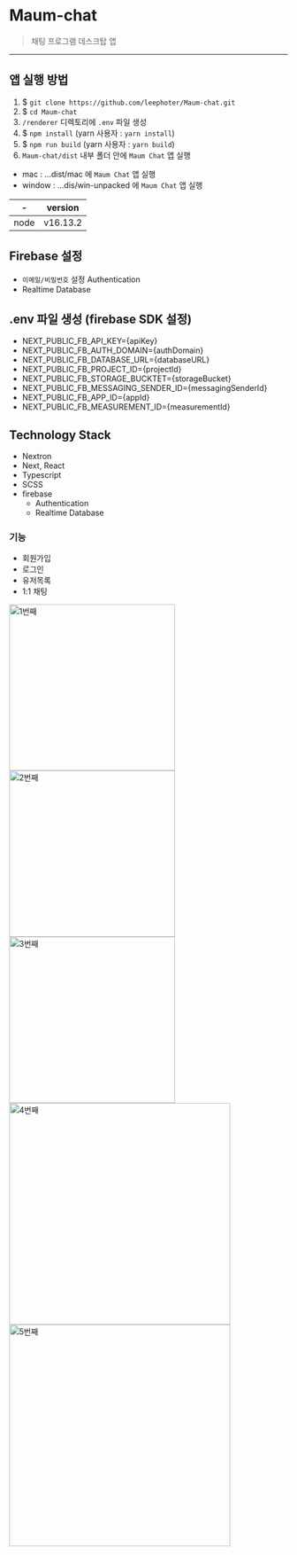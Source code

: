 # Maum-chat

> 채팅 프로그램 데스크탑 앱

---

## 앱 실행 방법

1. $ `git clone https://github.com/leephoter/Maum-chat.git`
2. $ `cd Maum-chat`
3. `/renderer` 디렉토리에 `.env` 파일 생성
4. $ `npm install` (yarn 사용자 : `yarn install`)
5. $ `npm run build` (yarn 사용자 : `yarn build`)
6. `Maum-chat/dist` 내부 폴더 안에 `Maum Chat` 앱 실행

- mac : ...dist/mac 에 `Maum Chat` 앱 실행
- window : ...dis/win-unpacked 에 `Maum Chat` 앱 실행

| -    | version  |
| ---- | -------- |
| node | v16.13.2 |

## Firebase 설정

- `이메일/비밀번호` 설정 Authentication
- Realtime Database

## .env 파일 생성 (firebase SDK 설정)

- NEXT_PUBLIC_FB_API_KEY={apiKey}
- NEXT_PUBLIC_FB_AUTH_DOMAIN={authDomain}
- NEXT_PUBLIC_FB_DATABASE_URL={databaseURL}
- NEXT_PUBLIC_FB_PROJECT_ID={projectId}
- NEXT_PUBLIC_FB_STORAGE_BUCKTET={storageBucket}
- NEXT_PUBLIC_FB_MESSAGING_SENDER_ID={messagingSenderId}
- NEXT_PUBLIC_FB_APP_ID={appId}
- NEXT_PUBLIC_FB_MEASUREMENT_ID={measurementId}

## Technology Stack
- Nextron
- Next, React
- Typescript
- SCSS
- firebase
  - Authentication
  - Realtime Database

### 기능
- 회원가입
- 로그인
- 유저목록
- 1:1 채팅

<img width="300" alt="1번째" src="https://user-images.githubusercontent.com/69745441/236620872-5590fb70-422e-4622-97cc-b0a5372b1145.png"><img width="300" alt="2번째" src="https://user-images.githubusercontent.com/69745441/236620879-16d6e773-358f-45d7-9d4f-bcde6943a089.png"><img width="300" alt="3번째" src="https://user-images.githubusercontent.com/69745441/236620883-d34854c1-444b-4e3d-ae78-fd7c04c64639.png"><img width="400" alt="4번째" src="https://user-images.githubusercontent.com/69745441/236620884-0d251e50-9dc3-41cf-aa20-13a8834e2273.png"><img width="400" alt="5번째" src="https://user-images.githubusercontent.com/69745441/236620886-3cab6283-d254-4685-b338-efe0053f8ef1.png">
